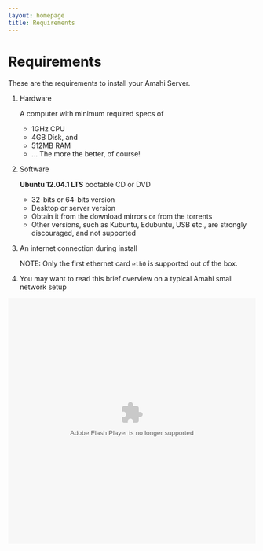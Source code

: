 ```yaml
---
layout: homepage
title: Requirements
---
```

# Requirements

These are the requirements to install your Amahi Server.

1. Hardware

	A computer with minimum required specs of
	* 1GHz CPU
	* 4GB Disk, and
	* 512MB RAM
	* ... The more the better, of course!

1. Software

	**Ubuntu 12.04.1 LTS** bootable CD or DVD

	* 32-bits or 64-bits version
	* Desktop or server version
	* Obtain it from the download mirrors or from the torrents
	* Other versions, such as Kubuntu, Edubuntu, USB etc., are strongly discouraged, and not supported

1. An internet connection during install

	NOTE: Only the first ethernet card `eth0` is supported out of the box.


1. You may want to read this brief overview on a typical Amahi small network setup

<object codebase="http://download.macromedia.com/pub/shockwave/cabs/flash/swflash.cab#version=9,0,0,0" id="doc_963414960787323" name="doc_963414960787323" classid="clsid:d27cdb6e-ae6d-11cf-96b8-444553540000" align="middle"  height="500" width="100%" >             <param name="movie"     value="http://d.scribd.com/ScribdViewer.swf?document_id=14292760&amp;access_key=key-1xvfjktmr6mtriigvw0y&amp;page=1&amp;version=1&amp;viewMode=" />             <param name="quality" value="high" />           <param name="play" value="true" />              <param name="loop" value="true" />              <param name="scale" value="showall" />          <param name="wmode" value="opaque" />           <param name="devicefont" value="false" />               <param name="bgcolor" value="#ffffff" />                <param name="menu" value="true" />              <param name="allowFullScreen" value="true" />           <param name="allowScriptAccess" value="always" />               <param name="salign" value="" />                                <embed src="http://d.scribd.com/ScribdViewer.swf?document_id=14292760&amp;access_key=key-1xvfjktmr6mtriigvw0y&amp;page=1&amp;version=1&amp;viewMode=" quality="high" pluginspage="http://www.macromedia.com/go/getflashplayer" play="true" loop="true" scale="showall" wmode="opaque" devicefont="false" bgcolor="#ffffff" name="doc_963414960787323_object" menu="true" allowfullscreen="true" allowscriptaccess="always" salign="" type="application/x-shockwave-flash" align="middle"  height="500" width="100%"></embed>                    </object>

<br>
